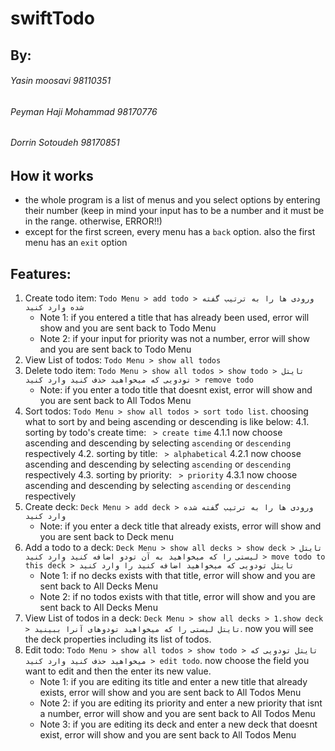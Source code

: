# swiftTodo

## By:
###### Yasin moosavi 98110351
###### Peyman Haji Mohammad 98170776
###### Dorrin Sotoudeh 98170851

## How it works
- the whole program is a list of menus and you select options by entering their number (keep in mind your input has to be a number and it must be in the range. otherwise, ERROR!!)
- except for the first screen, every menu has a `back` option. also the first menu has an `exit` option

## Features:
1. Create todo item: `Todo Menu > add todo > ورودی ها را به ترتیب گفته شده وارد کنید`
    -  Note 1: if you entered a title that has already been used, error will show and you are sent back to Todo Menu
    -  Note 2: if your input for priority was not a number, error will show and you are sent back to Todo Menu
2. View List of todos: `Todo Menu > show all todos`
3. Delete todo item: `Todo Menu > show all todos > show todo > تایتل تودویی که میخواهید حذف کنید وارد کنید > remove todo`
    - Note: if you enter a todo title that doesnt exist, error will show and you are sent back to All Todos Menu
4. Sort todos: `Todo Menu > show all todos > sort todo list`. choosing what to sort by and being ascending or descending is like below:
    4.1. sorting by todo's create time: ` > create time`
      4.1.1 now choose ascending and descending by selecting `ascenⅾing` or `descending` respectively
    4.2. sorting by title: ` > alphabetical`
      4.2.1 now choose ascending and descending by selecting `ascenⅾing` or `descending` respectively
    4.3. sorting by priority: ` > priority`
      4.3.1 now choose ascending and descending by selecting `ascenⅾing` or `descending` respectively
5. Create deck: `Deck Menu > add deck > ورودی ها را به ترتیب گفته شده وارد کنید`
    - Note: if you enter a deck title that already exists, error will show and you are sent back to Deck menu
6. Add a todo to a deck: `Deck Menu > show all decks > show deck > تایتل لیستی را که میخواهید به آن تودو اضافه کنید وارد کنید > move todo to this deck > تایتل تودویی که میخواهید اضافه کنید را وارد کنید`
    - Note 1: if no decks exists with that title, error will show and you are sent back to All Decks Menu 
    - Note 2: if no todos exists with that title, error will show and you are sent back to All Decks Menu
7. View List of todos in a deck: `Deck Menu > show all decks > 1.show deck > تایتل لیستی را که میخواهید تودوهای آنرا ببینید`. now you will see the deck properties including its list of todos.
8. Edit todo: `Todo Menu > show all todos > show todo > تایتل تودویی که میخواهید حذف کنید وارد کنید > edit todo`. now choose the field you want to edit and then the enter its new value.
    - Note 1: if you are editing its title and enter a new title that already exists, error will show and you are sent back to All Todos Menu
    - Note 2: if you are editing its priority and enter a new priority that isnt a number, error will show and you are sent back to All Todos Menu
    - Note 3: if you are editing its deck and enter a new deck that doesnt exist, error will show and you are sent back to All Todos Menu
